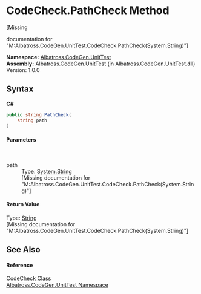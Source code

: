 # CodeCheck.PathCheck Method 
 

\[Missing <summary> documentation for "M:Albatross.CodeGen.UnitTest.CodeCheck.PathCheck(System.String)"\]

**Namespace:**&nbsp;<a href="56BAD780.md">Albatross.CodeGen.UnitTest</a><br />**Assembly:**&nbsp;Albatross.CodeGen.UnitTest (in Albatross.CodeGen.UnitTest.dll) Version: 1.0.0

## Syntax

**C#**<br />
``` C#
public string PathCheck(
	string path
)
```


#### Parameters
&nbsp;<dl><dt>path</dt><dd>Type: <a href="http://msdn2.microsoft.com/en-us/library/s1wwdcbf" target="_blank">System.String</a><br />\[Missing <param name="path"/> documentation for "M:Albatross.CodeGen.UnitTest.CodeCheck.PathCheck(System.String)"\]</dd></dl>

#### Return Value
Type: <a href="http://msdn2.microsoft.com/en-us/library/s1wwdcbf" target="_blank">String</a><br />\[Missing <returns> documentation for "M:Albatross.CodeGen.UnitTest.CodeCheck.PathCheck(System.String)"\]

## See Also


#### Reference
<a href="5D413278.md">CodeCheck Class</a><br /><a href="56BAD780.md">Albatross.CodeGen.UnitTest Namespace</a><br />